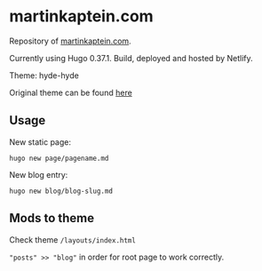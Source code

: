 # martinkaptein.com
Repository of [martinkaptein.com](https://www.martinkaptein.com/).

Currently using Hugo 0.37.1. Build, deployed and hosted by Netlify.

Theme: hyde-hyde

Original theme can be found [here](https://github.com/htr3n/hyde-hyde)

## Usage

New static page:

`hugo new page/pagename.md`

New blog entry:

`hugo new blog/blog-slug.md`

## Mods to theme

Check theme `/layouts/index.html`

`"posts" >> "blog"` in order for root page to work correctly.